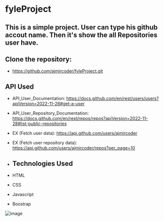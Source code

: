 # fyleProject

 ## This is a simple project. User can type his github accout name. Then it's show the all Repositories user have.

## Clone the repository:

- https://github.com/ajmircoder/fyleProject.git

## API Used

- API_User_Documentation: https://docs.github.com/en/rest/users/users?apiVersion=2022-11-28#get-a-user

- API_User_Repository_Documentation: https://docs.github.com/en/rest/repos/repos?apiVersion=2022-11-28#list-public-repositories
 
- EX (Fetch user data): https://api.github.com/users/ajmircoder

- EX (Fetch user repository data): https://api.github.com/users/ajmircoder/repos?per_page=10
  
- ## Technologies Used
  
- HTML
- CSS
- Javascript
- Boostrap

![image](https://github.com/ajmircoder/fyleProject/assets/127777945/78ce7eff-82a7-4757-9bd3-9907894a148e)
